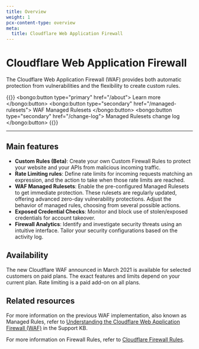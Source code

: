 ```yaml
---
title: Overview
weight: 1
pcx-content-type: overview
meta:
  title: Cloudflare Web Application Firewall
---
```


# Cloudflare Web Application Firewall

The Cloudflare Web Application Firewall (WAF) provides both automatic protection from vulnerabilities and the flexibility to create custom rules.

{{<button-group>}}
  <bongo:button type="primary" href="/about">
    Learn more
  </bongo:button>
  <bongo:button type="secondary" href="/managed-rulesets">
    WAF Managed Rulesets
  </bongo:button>
  <bongo:button type="secondary" href="/change-log">
    Managed Rulesets change log
  </bongo:button>
{{</button-group>}}

---

## Main features

- **Custom Rules (Beta)**: Create your own Custom Firewall Rules to protect your website and your APIs from malicious incoming traffic.
- **Rate Limiting rules**: Define rate limits for incoming requests matching an expression, and the action to take when those rate limits are reached.
- **WAF Managed Rulesets**: Enable the pre-configured Managed Rulesets to get immediate protection. These rulesets are regularly updated, offering advanced zero-day vulnerability protections. Adjust the behavior of managed rules, choosing from several possible actions.
- **Exposed Credential Checks**: Monitor and block use of stolen/exposed credentials for account takeover.
- **Firewall Analytics**: Identify and investigate security threats using an intuitive interface. Tailor your security configurations based on the activity log.

## Availability

The new Cloudflare WAF announced in March 2021 is available for selected customers on paid plans. The exact features and limits depend on your current plan. Rate limiting is a paid add-on on all plans.

## Related resources

For more information on the previous WAF implementation, also known as Managed Rules, refer to [Understanding the Cloudflare Web Application Firewall (WAF)](https://support.cloudflare.com/hc/articles/200172016) in the Support KB.

For more information on Firewall Rules, refer to [Cloudflare Firewall Rules](https://developers.cloudflare.com/firewall/).